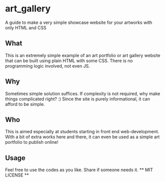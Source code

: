 # art_gallery
A guide to make a very simple showcase website for your artworks with only HTML and CSS
## What
This is an extremely simple example of an art portfolio or art gallery website that can be built using plain HTML with some CSS. There is no programming logic involved, not even JS. 
## Why
Sometimes simple solution suffices. If complexity is not required, why make things complicated right? :) 
Since the site is purely informational, it can afford to be simple. 
## Who
This is aimed especially at students starting in front end web-development. With a bit of extra works here and there, it can even be used as a simple art portfolio to publish online!
## Usage
Feel free to use the codes as you like. Share if someone needs it. 
** MIT LICENSE **
